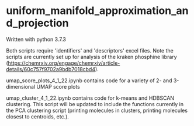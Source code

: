 # uniform_manifold_approximation_and_projection

Written with python 3.7.3

Both scripts require 'identifiers' and 'descriptors' excel files. Note the scripts are currently set up for analysis of the kraken phosphine library (https://chemrxiv.org/engage/chemrxiv/article-details/60c757f9702a9bdb7018cbd4).

umap_score_plots_4_1_22.ipynb contains code for a variety of 2- and 3-dimensional UMAP score plots

umap_cluster_4_1_22.ipynb contains code for k-means and HDBSCAN clustering. This script will be updated to include the functions currently in the PCA clustering script (printing molecules in clusters, printing molecules closest to centroids, etc.).
